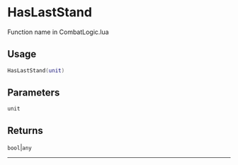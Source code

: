 # HasLastStand
Function name in CombatLogic.lua
## Usage
```lua
HasLastStand(unit)
```
## Parameters
`unit`
## Returns
`bool`|`any`

---